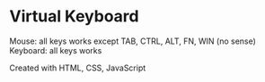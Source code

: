# Virtual Keyboard

Mouse: all keys works except TAB, CTRL, ALT, FN, WIN (no sense)
Keyboard: all keys works


Created with HTML, CSS, JavaScript

